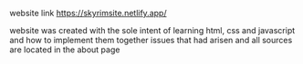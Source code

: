 website link
https://skyrimsite.netlify.app/

website was created with the sole intent of learning html, css and javascript and how to implement them together
issues that had arisen and all sources are located in the about page
